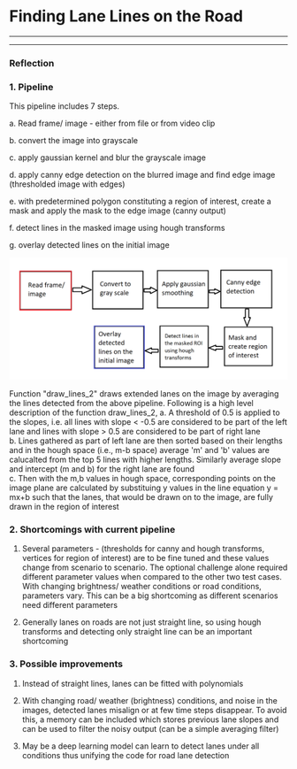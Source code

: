 # **Finding Lane Lines on the Road** 

---


[//]: # (Image References)

[image1]: ./writeup_images/pipeline.png "Pipeline"

---

### Reflection

### 1. Pipeline

This pipeline includes 7 steps. 

a. Read frame/ image - either from file or from video clip

b. convert the image into grayscale

c. apply gaussian kernel and blur the grayscale image

d. apply canny edge detection on the blurred image and find edge image (thresholded image with edges)

e. with predetermined polygon constituting a region of interest, create a mask and apply the mask to the edge image (canny output)

f. detect lines in the masked image using hough transforms

g. overlay detected lines on the initial image

![alt text][image1]

Function "draw_lines_2" draws extended lanes on the image by averaging the lines detected from the above pipeline. 
Following is a high level description of the function draw_lines_2,
	a. A threshold of 0.5 is applied to the slopes, i.e. 
        all lines with slope < -0.5 are considered to be part of the left lane and 
        lines with slope > 0.5 are considered to be part of right lane       
    b. Lines gathered as part of left lane are then sorted based on their lengths and in the hough space (i.e., m-b space)
    average 'm' and 'b' values are calucalted from the top 5 lines with higher lengths. 
    Similarly average slope and intercept (m and b) for the right lane are found    
    c. Then with the m,b values in hough space, corresponding points on the image plane are calculated by substituing y values
    in the line equation y = mx+b such that the lanes, that would be drawn on to the image,
    are fully drawn in the region of interest


### 2. Shortcomings with current pipeline

1. Several parameters - (thresholds for canny and hough transforms, vertices for region of interest) are to be fine tuned and these values change from scenario to scenario. 
The optional challenge alone required different parameter values when compared to the other two test cases. 
With changing brightness/ weather conditions or road conditions, parameters vary.
This can be a big shortcoming as different scenarios need different parameters

2. Generally lanes on roads are not just straight line, so using hough transforms and detecting only straight line can be an important shortcoming

### 3. Possible improvements

1. Instead of straight lines, lanes can be fitted with polynomials

2. With changing road/ weather (brightness) conditions, and noise in the images, detected lanes misalign or at few time steps disappear.
To avoid this, a memory can be included which stores previous lane slopes and can be used to filter the noisy output (can be a simple averaging filter)

3. May be a deep learning model can learn to detect lanes under all conditions thus unifying the code for road lane detection
